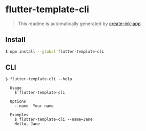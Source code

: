 # flutter-template-cli

> This readme is automatically generated by [create-ink-app](https://github.com/vadimdemedes/create-ink-app)


## Install

```bash
$ npm install --global flutter-template-cli
```


## CLI

```
$ flutter-template-cli --help

  Usage
    $ flutter-template-cli

  Options
    --name  Your name

  Examples
    $ flutter-template-cli --name=Jane
    Hello, Jane
```
